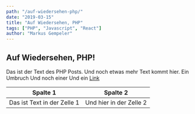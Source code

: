 ```yaml
---
path: "/auf-wiedersehen-php/"
date: "2019-03-15"
title: "Auf Wiedersehen, PHP"
tags: ["PHP", "Javascript", "React"]
author: "Markus Gempeler"
---
```


## Auf Wiedersehen, PHP!
Das ist der Text des PHP Posts. Und noch etwas mehr Text kommt hier.
Ein Umbruch
Und noch einer
Und ein [Link](https://www.google.com)

|Spalte 1| Spalte 2 |
|--|--|
| Das ist Text in der Zelle 1 | Und hier in der Zelle 2 |
<!--stackedit_data:
eyJoaXN0b3J5IjpbMTQwODEwNDcwNywtMTYwODQ2OTkzMV19
-->